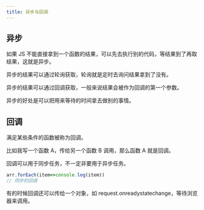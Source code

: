 ```yaml
---
title: 异步与回调
---
```


## 异步

如果 JS 不能直接拿到一个函数的结果，可以先去执行别的代码，等结果到了再取结果，这就是异步。

异步的结果可以通过轮询获取，轮询就是定时去询问结果拿到了没有。

异步的结果可以通过回调获取，一般来说结果会被作为回调的第一个参数。

异步的好处是可以把用来等待的时间拿去做别的事情。

## 回调

满足某些条件的函数被称为回调。

比如我写一个函数 A，传给另一个函数 B 调用，那么函数 A 就是回调。

回调可以用于同步任务，不一定非要用于异步任务。

```js
arr.forEach(item=>console.log(item))
// 同步的回调
```

有的时候回调还可以传给一个对象，如 request.onreadystatechange，等待浏览器来调用。